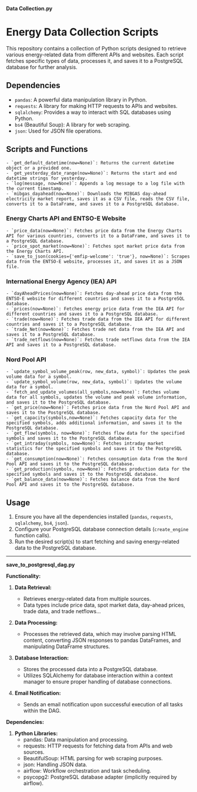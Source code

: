 **Data Collection.py**

# Energy Data Collection Scripts

This repository contains a collection of Python scripts designed to retrieve various energy-related data from different APIs and websites. Each script fetches specific types of data, processes it, and saves it to a PostgreSQL database for further analysis.

## Dependencies

- `pandas`: A powerful data manipulation library in Python.
- `requests`: A library for making HTTP requests to APIs and websites.
- `sqlalchemy`: Provides a way to interact with SQL databases using Python.
- `bs4` (Beautiful Soup): A library for web scraping.
- `json`: Used for JSON file operations.

## Scripts and Functions
    - `get_default_datetime(now=None)`: Returns the current datetime object or a provided one.
    - `get_yesterday_date_range(now=None)`: Returns the start and end datetime strings for yesterday.
    - `log(message, now=None)`: Appends a log message to a log file with the current timestamp.
    - `mibgas_dayahead(now=None)`: Downloads the MIBGAS day-ahead electricity market report, saves it as a CSV file, reads the CSV file, converts it to a DataFrame, and saves it to a PostgreSQL database.
    
### Energy Charts API and ENTSO-E Website
    - `price_data(now=None)`: Fetches price data from the Energy Charts API for various countries, converts it to a DataFrame, and saves it to a PostgreSQL database.
    - `price_spot_market(now=None)`: Fetches spot market price data from the Energy Charts API.
    - `save_to_json(cookies={'emfip-welcome': 'true'}, now=None)`: Scrapes data from the ENTSO-E website, processes it, and saves it as a JSON file.

### International Energy Agency (IEA) API
    - `dayAheadPrices(now=None)`: Fetches day-ahead price data from the ENTSO-E website for different countries and saves it to a PostgreSQL database.
    - `prices(now=None)`: Fetches energy price data from the IEA API for different countries and saves it to a PostgreSQL database.
    - `trade(now=None)`: Fetches trade data from the IEA API for different countries and saves it to a PostgreSQL database.
    - `trade_Net(now=None)`: Fetches trade net data from the IEA API and saves it to a PostgreSQL database.
    - `trade_netflows(now=None)`: Fetches trade netflows data from the IEA API and saves it to a PostgreSQL database.

### Nord Pool API
    - `update_symbol_volume_peak(row, new_data, symbol)`: Updates the peak volume data for a symbol.
    - `update_symbol_volume(row, new_data, symbol)`: Updates the volume data for a symbol.
    - `fetch_and_update_volumes(all_symbols,now=None)`: Fetches volume data for all symbols, updates the volume and peak volume information, and saves it to the PostgreSQL database.
    - `get_price(now=None)`: Fetches price data from the Nord Pool API and saves it to the PostgreSQL database.
    - `get_capacity(symbols,now=None)`: Fetches capacity data for the specified symbols, adds additional information, and saves it to the PostgreSQL database.
    - `get_flow(symbols, now=None)`: Fetches flow data for the specified symbols and saves it to the PostgreSQL database.
    - `get_intraday(symbols, now=None)`: Fetches intraday market statistics for the specified symbols and saves it to the PostgreSQL database.
    - `get_consumption(now=None)`: Fetches consumption data from the Nord Pool API and saves it to the PostgreSQL database.
    - `get_production(symbols, now=None)`: Fetches production data for the specified symbols and saves it to the PostgreSQL database.
    - `get_balance_data(now=None)`: Fetches balance data from the Nord Pool API and saves it to the PostgreSQL database.

## Usage

1. Ensure you have all the dependencies installed (`pandas`, `requests`, `sqlalchemy`, `bs4`, `json`).
2. Configure your PostgreSQL database connection details (`create_engine` function calls).
3. Run the desired script(s) to start fetching and saving energy-related data to the PostgreSQL database.



----
**save_to_postgresql_dag.py**

**Functionality:**

1. **Data Retrieval:**
   - Retrieves energy-related data from multiple sources.
   - Data types include price data, spot market data, day-ahead prices, trade data, and trade netflows...

2. **Data Processing:**
   - Processes the retrieved data, which may involve parsing HTML content, converting JSON responses to pandas DataFrames, and manipulating DataFrame structures.

3. **Database Interaction:**
   - Stores the processed data into a PostgreSQL database.
   - Utilizes SQLAlchemy for database interaction within a context manager to ensure proper handling of database connections.

4. **Email Notification:**
   - Sends an email notification upon successful execution of all tasks within the DAG.

**Dependencies:**

1. **Python Libraries:**
   - pandas: Data manipulation and processing.
   - requests: HTTP requests for fetching data from APIs and web sources.
   - BeautifulSoup: HTML parsing for web scraping purposes.
   - json: Handling JSON data.
   - airflow: Workflow orchestration and task scheduling.
   - psycopg2: PostgreSQL database adapter (implicitly required by airflow).
